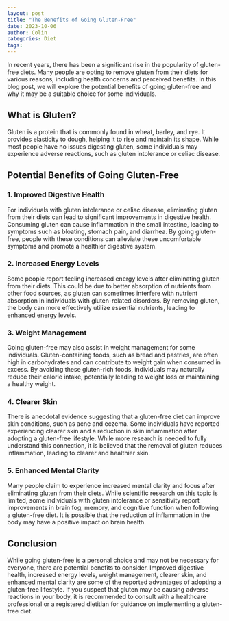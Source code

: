 ```yaml
---
layout: post
title: "The Benefits of Going Gluten-Free"
date: 2023-10-06
author: Colin
categories: Diet
tags: 
---
```


In recent years, there has been a significant rise in the popularity of gluten-free diets. Many people are opting to remove gluten from their diets for various reasons, including health concerns and perceived benefits. In this blog post, we will explore the potential benefits of going gluten-free and why it may be a suitable choice for some individuals.

## What is Gluten?

Gluten is a protein that is commonly found in wheat, barley, and rye. It provides elasticity to dough, helping it to rise and maintain its shape. While most people have no issues digesting gluten, some individuals may experience adverse reactions, such as gluten intolerance or celiac disease.

## Potential Benefits of Going Gluten-Free

### 1. Improved Digestive Health

For individuals with gluten intolerance or celiac disease, eliminating gluten from their diets can lead to significant improvements in digestive health. Consuming gluten can cause inflammation in the small intestine, leading to symptoms such as bloating, stomach pain, and diarrhea. By going gluten-free, people with these conditions can alleviate these uncomfortable symptoms and promote a healthier digestive system.

### 2. Increased Energy Levels

Some people report feeling increased energy levels after eliminating gluten from their diets. This could be due to better absorption of nutrients from other food sources, as gluten can sometimes interfere with nutrient absorption in individuals with gluten-related disorders. By removing gluten, the body can more effectively utilize essential nutrients, leading to enhanced energy levels.

### 3. Weight Management

Going gluten-free may also assist in weight management for some individuals. Gluten-containing foods, such as bread and pastries, are often high in carbohydrates and can contribute to weight gain when consumed in excess. By avoiding these gluten-rich foods, individuals may naturally reduce their calorie intake, potentially leading to weight loss or maintaining a healthy weight.

### 4. Clearer Skin

There is anecdotal evidence suggesting that a gluten-free diet can improve skin conditions, such as acne and eczema. Some individuals have reported experiencing clearer skin and a reduction in skin inflammation after adopting a gluten-free lifestyle. While more research is needed to fully understand this connection, it is believed that the removal of gluten reduces inflammation, leading to clearer and healthier skin.

### 5. Enhanced Mental Clarity

Many people claim to experience increased mental clarity and focus after eliminating gluten from their diets. While scientific research on this topic is limited, some individuals with gluten intolerance or sensitivity report improvements in brain fog, memory, and cognitive function when following a gluten-free diet. It is possible that the reduction of inflammation in the body may have a positive impact on brain health.

## Conclusion

While going gluten-free is a personal choice and may not be necessary for everyone, there are potential benefits to consider. Improved digestive health, increased energy levels, weight management, clearer skin, and enhanced mental clarity are some of the reported advantages of adopting a gluten-free lifestyle. If you suspect that gluten may be causing adverse reactions in your body, it is recommended to consult with a healthcare professional or a registered dietitian for guidance on implementing a gluten-free diet.